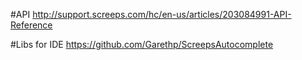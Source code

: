 #API
http://support.screeps.com/hc/en-us/articles/203084991-API-Reference

#Libs for IDE
https://github.com/Garethp/ScreepsAutocomplete
